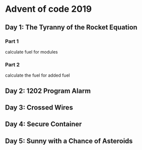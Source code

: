 # Advent of code 2019

## Day 1: The Tyranny of the Rocket Equation
### Part 1
calculate fuel for modules

### Part 2
calculate the fuel for added fuel

## Day 2: 1202 Program Alarm

## Day 3: Crossed Wires

## Day 4: Secure Container

## Day 5: Sunny with a Chance of Asteroids
